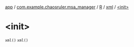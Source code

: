 [app](../../../index.md) / [com.example.chaosruler.msa_manager](../../index.md) / [R](../index.md) / [xml](index.md) / [&lt;init&gt;](.)

# &lt;init&gt;

`xml()`
`xml()`